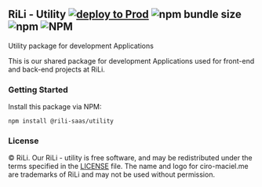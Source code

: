 ## RiLi - Utility [![deploy to Prod](https://github.com/rili-saas/utility/actions/workflows/toProd.yml/badge.svg)](https://github.com/rili-saas/utility/actions/workflows/toProd.yml) ![npm bundle size](https://img.shields.io/bundlephobia/minzip/@rili-saas/utility) ![npm](https://img.shields.io/npm/v/@rili-saas/utility) ![NPM](https://img.shields.io/npm/l/@rili-saas/utility)

Utility package for development Applications

This is our shared package for development Applications used for front-end and back-end projects at RiLi.

### Getting Started

Install this package via NPM:

```
npm install @rili-saas/utility
```

### License

&copy; RiLi. Our RiLi - utility is free software, and may be redistributed under the terms specified in the [LICENSE](https://github.com/rili-saas/utility/blob/main/LICENSE) file. The name and logo for ciro-maciel.me are trademarks of RiLi and may not be used without permission.
